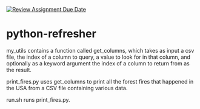 [![Review Assignment Due Date](https://classroom.github.com/assets/deadline-readme-button-24ddc0f5d75046c5622901739e7c5dd533143b0c8e959d652212380cedb1ea36.svg)](https://classroom.github.com/a/oQi7O4AA)
# python-refresher

my_utils contains a function called get_columns, which takes as input a csv file, the index of a column to query, a value to look for in that column, and optionally as a keyword argument the index of a column to return from as the result.

print_fires.py uses get_columns to print all the forest fires that happened in the USA from a CSV file containing various data.

run.sh runs print_fires.py.

